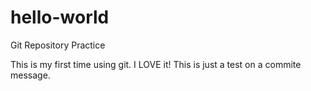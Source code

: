 # hello-world
Git Repository Practice

This is my first time using git. I LOVE it! This is just a test on a commite message.
